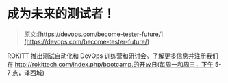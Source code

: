 # 成为未来的测试者！

> 原文:[https://devops.com/become-tester-future/](https://devops.com/become-tester-future/)

ROKITT 推出测试自动化和 DevOps 训练营和研讨会。了解更多信息并注册我们在 http://rokittech.com/index.php/bootcamp.的开放日(每周一和周三，下午 5-7 点，泽西城)